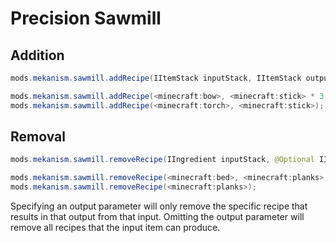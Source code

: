 # Precision Sawmill

## Addition

```java
mods.mekanism.sawmill.addRecipe(IItemStack inputStack, IItemStack outputStack, @Optional IItemStack bonusOutput, @Optional double bonusChance)

mods.mekanism.sawmill.addRecipe(<minecraft:bow>, <minecraft:stick> * 3, <minecraft:string> * 3, 0.5);
mods.mekanism.sawmill.addRecipe(<minecraft:torch>, <minecraft:stick>);
```

## Removal

```java
mods.mekanism.sawmill.removeRecipe(IIngredient inputStack, @Optional IIngredient outputStack, @Optional IIngredient bonusOutput)

mods.mekanism.sawmill.removeRecipe(<minecraft:bed>, <minecraft:planks>, <minecraft:wool>);
mods.mekanism.sawmill.removeRecipe(<minecraft:planks>);
```

Specifying an output parameter will only remove the specific recipe that results in that output from that input. Omitting the output parameter will remove all recipes that the input item can produce.